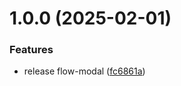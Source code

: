 # 1.0.0 (2025-02-01)

### Features

- release flow-modal ([fc6861a](https://github.com/yujiosaka/flow-modal/commit/fc6861a381fcf9b23683fec0a3588fcf2f63fb3c))
